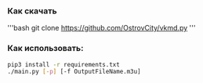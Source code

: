 ### Как скачать
'''bash
git clone https://github.com/OstrovCity/vkmd.py
'''

### Как использовать:

```bash
pip3 install -r requirements.txt
./main.py [-p] [-f OutputFileName.m3u]
```
